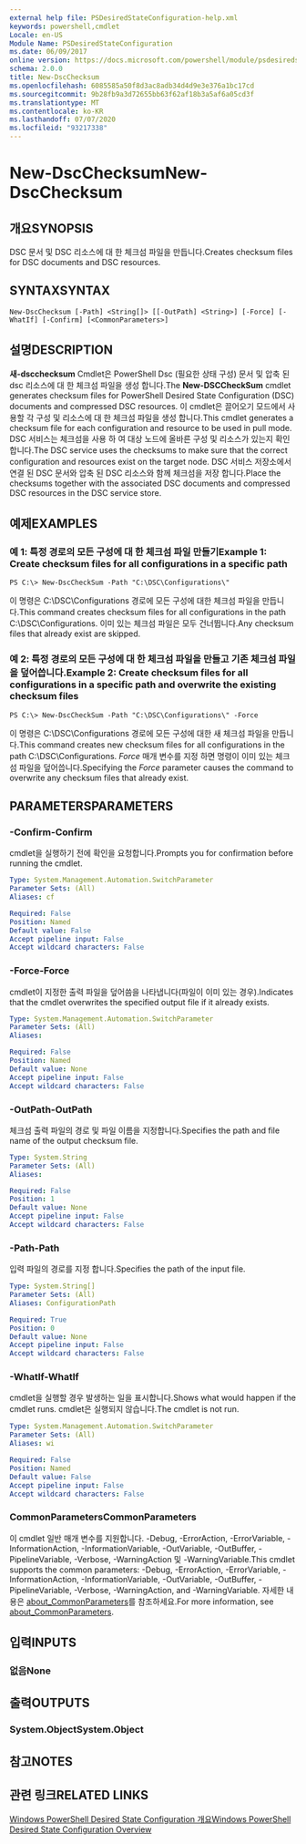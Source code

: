```yaml
---
external help file: PSDesiredStateConfiguration-help.xml
keywords: powershell,cmdlet
Locale: en-US
Module Name: PSDesiredStateConfiguration
ms.date: 06/09/2017
online version: https://docs.microsoft.com/powershell/module/psdesiredstateconfiguration/new-dscchecksum?view=powershell-7.1&WT.mc_id=ps-gethelp
schema: 2.0.0
title: New-DscChecksum
ms.openlocfilehash: 6085585a50f8d3ac8adb34d4d9e3e376a1bc17cd
ms.sourcegitcommit: 9b28fb9a3d72655bb63f62af18b3a5af6a05cd3f
ms.translationtype: MT
ms.contentlocale: ko-KR
ms.lasthandoff: 07/07/2020
ms.locfileid: "93217338"
---
```

# <span data-ttu-id="dbf34-103">New-DscChecksum</span><span class="sxs-lookup"><span data-stu-id="dbf34-103">New-DscChecksum</span></span>

## <span data-ttu-id="dbf34-104">개요</span><span class="sxs-lookup"><span data-stu-id="dbf34-104">SYNOPSIS</span></span>
<span data-ttu-id="dbf34-105">DSC 문서 및 DSC 리소스에 대 한 체크섬 파일을 만듭니다.</span><span class="sxs-lookup"><span data-stu-id="dbf34-105">Creates checksum files for DSC documents and DSC resources.</span></span>

## <span data-ttu-id="dbf34-106">SYNTAX</span><span class="sxs-lookup"><span data-stu-id="dbf34-106">SYNTAX</span></span>

```
New-DscChecksum [-Path] <String[]> [[-OutPath] <String>] [-Force] [-WhatIf] [-Confirm] [<CommonParameters>]
```

## <span data-ttu-id="dbf34-107">설명</span><span class="sxs-lookup"><span data-stu-id="dbf34-107">DESCRIPTION</span></span>

<span data-ttu-id="dbf34-108">**새-dscchecksum** Cmdlet은 PowerShell Dsc (필요한 상태 구성) 문서 및 압축 된 dsc 리소스에 대 한 체크섬 파일을 생성 합니다.</span><span class="sxs-lookup"><span data-stu-id="dbf34-108">The **New-DSCCheckSum** cmdlet generates checksum files for PowerShell Desired State Configuration (DSC) documents and compressed DSC resources.</span></span>
<span data-ttu-id="dbf34-109">이 cmdlet은 끌어오기 모드에서 사용할 각 구성 및 리소스에 대 한 체크섬 파일을 생성 합니다.</span><span class="sxs-lookup"><span data-stu-id="dbf34-109">This cmdlet generates a checksum file for each configuration and resource to be used in pull mode.</span></span>
<span data-ttu-id="dbf34-110">DSC 서비스는 체크섬을 사용 하 여 대상 노드에 올바른 구성 및 리소스가 있는지 확인 합니다.</span><span class="sxs-lookup"><span data-stu-id="dbf34-110">The DSC service uses the checksums to make sure that the correct configuration and resources exist on the target node.</span></span>
<span data-ttu-id="dbf34-111">DSC 서비스 저장소에서 연결 된 DSC 문서와 압축 된 DSC 리소스와 함께 체크섬을 저장 합니다.</span><span class="sxs-lookup"><span data-stu-id="dbf34-111">Place the checksums together with the associated DSC documents and compressed DSC resources in the DSC service store.</span></span>

## <span data-ttu-id="dbf34-112">예제</span><span class="sxs-lookup"><span data-stu-id="dbf34-112">EXAMPLES</span></span>

### <span data-ttu-id="dbf34-113">예 1: 특정 경로의 모든 구성에 대 한 체크섬 파일 만들기</span><span class="sxs-lookup"><span data-stu-id="dbf34-113">Example 1: Create checksum files for all configurations in a specific path</span></span>

```
PS C:\> New-DscCheckSum -Path "C:\DSC\Configurations\"
```

<span data-ttu-id="dbf34-114">이 명령은 C:\DSC\Configurations 경로에 모든 구성에 대한 체크섬 파일을 만듭니다.</span><span class="sxs-lookup"><span data-stu-id="dbf34-114">This command creates checksum files for all configurations in the path C:\DSC\Configurations.</span></span>
<span data-ttu-id="dbf34-115">이미 있는 체크섬 파일은 모두 건너뜁니다.</span><span class="sxs-lookup"><span data-stu-id="dbf34-115">Any checksum files that already exist are skipped.</span></span>

### <span data-ttu-id="dbf34-116">예 2: 특정 경로의 모든 구성에 대 한 체크섬 파일을 만들고 기존 체크섬 파일을 덮어씁니다.</span><span class="sxs-lookup"><span data-stu-id="dbf34-116">Example 2: Create checksum files for all configurations in a specific path and overwrite the existing checksum files</span></span>

```
PS C:\> New-DscCheckSum -Path "C:\DSC\Configurations\" -Force
```

<span data-ttu-id="dbf34-117">이 명령은 C:\DSC\Configurations 경로에 모든 구성에 대한 새 체크섬 파일을 만듭니다.</span><span class="sxs-lookup"><span data-stu-id="dbf34-117">This command creates new checksum files for all configurations in the path C:\DSC\Configurations.</span></span>
<span data-ttu-id="dbf34-118">*Force* 매개 변수를 지정 하면 명령이 이미 있는 체크섬 파일을 덮어씁니다.</span><span class="sxs-lookup"><span data-stu-id="dbf34-118">Specifying the *Force* parameter causes the command to overwrite any checksum files that already exist.</span></span>

## <span data-ttu-id="dbf34-119">PARAMETERS</span><span class="sxs-lookup"><span data-stu-id="dbf34-119">PARAMETERS</span></span>

### <span data-ttu-id="dbf34-120">-Confirm</span><span class="sxs-lookup"><span data-stu-id="dbf34-120">-Confirm</span></span>

<span data-ttu-id="dbf34-121">cmdlet을 실행하기 전에 확인을 요청합니다.</span><span class="sxs-lookup"><span data-stu-id="dbf34-121">Prompts you for confirmation before running the cmdlet.</span></span>

```yaml
Type: System.Management.Automation.SwitchParameter
Parameter Sets: (All)
Aliases: cf

Required: False
Position: Named
Default value: False
Accept pipeline input: False
Accept wildcard characters: False
```

### <span data-ttu-id="dbf34-122">-Force</span><span class="sxs-lookup"><span data-stu-id="dbf34-122">-Force</span></span>

<span data-ttu-id="dbf34-123">cmdlet이 지정한 출력 파일을 덮어씀을 나타냅니다(파일이 이미 있는 경우).</span><span class="sxs-lookup"><span data-stu-id="dbf34-123">Indicates that the cmdlet overwrites the specified output file if it already exists.</span></span>

```yaml
Type: System.Management.Automation.SwitchParameter
Parameter Sets: (All)
Aliases:

Required: False
Position: Named
Default value: None
Accept pipeline input: False
Accept wildcard characters: False
```

### <span data-ttu-id="dbf34-124">-OutPath</span><span class="sxs-lookup"><span data-stu-id="dbf34-124">-OutPath</span></span>

<span data-ttu-id="dbf34-125">체크섬 출력 파일의 경로 및 파일 이름을 지정합니다.</span><span class="sxs-lookup"><span data-stu-id="dbf34-125">Specifies the path and file name of the output checksum file.</span></span>

```yaml
Type: System.String
Parameter Sets: (All)
Aliases:

Required: False
Position: 1
Default value: None
Accept pipeline input: False
Accept wildcard characters: False
```

### <span data-ttu-id="dbf34-126">-Path</span><span class="sxs-lookup"><span data-stu-id="dbf34-126">-Path</span></span>

<span data-ttu-id="dbf34-127">입력 파일의 경로를 지정 합니다.</span><span class="sxs-lookup"><span data-stu-id="dbf34-127">Specifies the path of the input file.</span></span>

```yaml
Type: System.String[]
Parameter Sets: (All)
Aliases: ConfigurationPath

Required: True
Position: 0
Default value: None
Accept pipeline input: False
Accept wildcard characters: False
```

### <span data-ttu-id="dbf34-128">-WhatIf</span><span class="sxs-lookup"><span data-stu-id="dbf34-128">-WhatIf</span></span>

<span data-ttu-id="dbf34-129">cmdlet을 실행할 경우 발생하는 일을 표시합니다.</span><span class="sxs-lookup"><span data-stu-id="dbf34-129">Shows what would happen if the cmdlet runs.</span></span>
<span data-ttu-id="dbf34-130">cmdlet은 실행되지 않습니다.</span><span class="sxs-lookup"><span data-stu-id="dbf34-130">The cmdlet is not run.</span></span>

```yaml
Type: System.Management.Automation.SwitchParameter
Parameter Sets: (All)
Aliases: wi

Required: False
Position: Named
Default value: False
Accept pipeline input: False
Accept wildcard characters: False
```

### <span data-ttu-id="dbf34-131">CommonParameters</span><span class="sxs-lookup"><span data-stu-id="dbf34-131">CommonParameters</span></span>

<span data-ttu-id="dbf34-132">이 cmdlet 일반 매개 변수를 지원합니다. -Debug, -ErrorAction, -ErrorVariable, -InformationAction, -InformationVariable, -OutVariable, -OutBuffer, -PipelineVariable, -Verbose, -WarningAction 및 -WarningVariable.</span><span class="sxs-lookup"><span data-stu-id="dbf34-132">This cmdlet supports the common parameters: -Debug, -ErrorAction, -ErrorVariable, -InformationAction, -InformationVariable, -OutVariable, -OutBuffer, -PipelineVariable, -Verbose, -WarningAction, and -WarningVariable.</span></span> <span data-ttu-id="dbf34-133">자세한 내용은 [about_CommonParameters](https://go.microsoft.com/fwlink/?LinkID=113216)를 참조하세요.</span><span class="sxs-lookup"><span data-stu-id="dbf34-133">For more information, see [about_CommonParameters](https://go.microsoft.com/fwlink/?LinkID=113216).</span></span>

## <span data-ttu-id="dbf34-134">입력</span><span class="sxs-lookup"><span data-stu-id="dbf34-134">INPUTS</span></span>

### <span data-ttu-id="dbf34-135">없음</span><span class="sxs-lookup"><span data-stu-id="dbf34-135">None</span></span>

## <span data-ttu-id="dbf34-136">출력</span><span class="sxs-lookup"><span data-stu-id="dbf34-136">OUTPUTS</span></span>

### <span data-ttu-id="dbf34-137">System.Object</span><span class="sxs-lookup"><span data-stu-id="dbf34-137">System.Object</span></span>

## <span data-ttu-id="dbf34-138">참고</span><span class="sxs-lookup"><span data-stu-id="dbf34-138">NOTES</span></span>

## <span data-ttu-id="dbf34-139">관련 링크</span><span class="sxs-lookup"><span data-stu-id="dbf34-139">RELATED LINKS</span></span>

[<span data-ttu-id="dbf34-140">Windows PowerShell Desired State Configuration 개요</span><span class="sxs-lookup"><span data-stu-id="dbf34-140">Windows PowerShell Desired State Configuration Overview</span></span>](/powershell/scripting/dsc/overview/dscforengineers)

